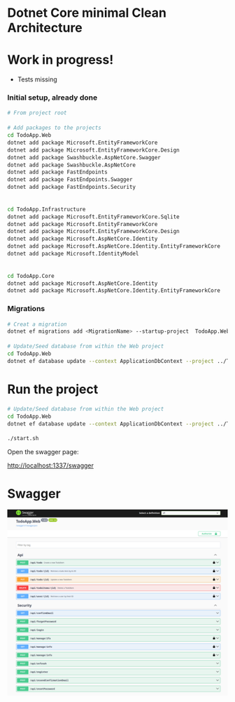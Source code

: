 # Dotnet Core minimal Clean Architecture

# Work in progress!
- Tests missing

### Initial setup, already done
```bash
# From project root

# Add packages to the projects
cd TodoApp.Web 
dotnet add package Microsoft.EntityFrameworkCore
dotnet add package Microsoft.EntityFrameworkCore.Design
dotnet add package Swashbuckle.AspNetCore.Swagger
dotnet add package Swashbuckle.AspNetCore
dotnet add package FastEndpoints
dotnet add package FastEndpoints.Swagger
dotnet add package FastEndpoints.Security


cd TodoApp.Infrastructure
dotnet add package Microsoft.EntityFrameworkCore.Sqlite
dotnet add package Microsoft.EntityFrameworkCore
dotnet add package Microsoft.EntityFrameworkCore.Design
dotnet add package Microsoft.AspNetCore.Identity
dotnet add package Microsoft.AspNetCore.Identity.EntityFrameworkCore
dotnet add package Microsoft.IdentityModel


cd TodoApp.Core
dotnet add package Microsoft.AspNetCore.Identity
dotnet add package Microsoft.AspNetCore.Identity.EntityFrameworkCore
```

### Migrations
```bash
# Creat a migration
dotnet ef migrations add <MigrationName> --startup-project  TodoApp.Web/TodoApp.Web.csproj --project TodoApp.Infrastructure/TodoApp.Infrastructure.csproj

# Update/Seed database from within the Web project
cd TodoApp.Web
dotnet ef database update --context ApplicationDbContext --project ../TodoApp.Infrastructure/TodoApp.Infrastructure.csproj --startup-project TodoApp.Web.csproj

```

# Run the project

```bash
# Update/Seed database from within the Web project
cd TodoApp.Web
dotnet ef database update --context ApplicationDbContext --project ../TodoApp.Infrastructure/TodoApp.Infrastructure.csproj --startup-project TodoApp.Web.csproj

./start.sh
```

Open the swagger page:

[http://localhost:1337/swagger](http://localhost:5131/swagger)



# Swagger
![Swagger page](swagger.png "Swagger page")
